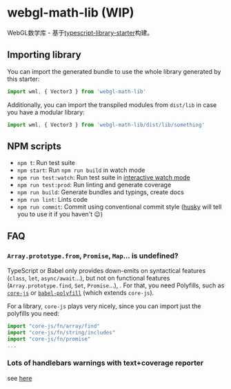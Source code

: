 # webgl-math-lib (WIP)

WebGL数学库 - 基于[typescript-library-starter](https://github.com/alexjoverm/typescript-library-starter)构建。

## Importing library

You can import the generated bundle to use the whole library generated by this starter:

```javascript
import wml, { Vector3 } from 'webgl-math-lib'
```

Additionally, you can import the transpiled modules from `dist/lib` in case you have a modular library:

```javascript
import wml, { Vector3 } from 'webgl-math-lib/dist/lib/something'
```

## NPM scripts

- `npm t`: Run test suite
- `npm start`: Run `npm run build` in watch mode
- `npm run test:watch`: Run test suite in [interactive watch mode](http://facebook.github.io/jest/docs/cli.html#watch)
- `npm run test:prod`: Run linting and generate coverage
- `npm run build`: Generate bundles and typings, create docs
- `npm run lint`: Lints code
- `npm run commit`: Commit using conventional commit style ([husky](https://github.com/typicode/husky) will tell you to use it if you haven't :wink:)

## FAQ

### `Array.prototype.from`, `Promise`, `Map`... is undefined?

TypeScript or Babel only provides down-emits on syntactical features (`class`, `let`, `async/await`...), but not on functional features (`Array.prototype.find`, `Set`, `Promise`...), . For that, you need Polyfills, such as [`core-js`](https://github.com/zloirock/core-js) or [`babel-polyfill`](https://babeljs.io/docs/usage/polyfill/) (which extends `core-js`).

For a library, `core-js` plays very nicely, since you can import just the polyfills you need:

```javascript
import "core-js/fn/array/find"
import "core-js/fn/string/includes"
import "core-js/fn/promise"
...
```

### Lots of handlebars warnings with text+coverage reporter

see [here](https://github.com/facebook/jest/issues/9396#issuecomment-573672856)
